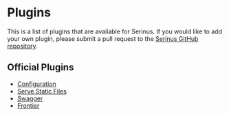 # Plugins

This is a list of plugins that are available for Serinus. If you would like to add your own plugin, please submit a pull request to the [Serinus GitHub repository](https://github.com/francescovallone/serinus).

## Official Plugins

- [Configuration](/next/plugins/configuration)
- [Serve Static Files](/next/plugins/serve_static)
- [Swagger](/next/plugins/swagger/)
- [Frontier](/next/plugins/frontier)
